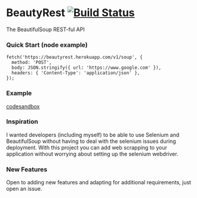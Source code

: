 # BeautyRest  [![Build Status](https://travis-ci.org/srianbury/BeautyRest.svg?branch=master)](https://travis-ci.org/srianbury/BeautyRest)
The BeautifulSoup REST-ful API

### Quick Start (node example)
```
fetch('https://beautyrest.herokuapp.com/v1/soup', {
  method: 'POST',
  body: JSON.stringify({ url: 'https://www.google.com' }),
  headers: { 'Content-Type': 'application/json' },
});
```

### Example
[codesandbox](https://codesandbox.io/s/sleepy-shirley-rn0dd)

### Inspiration
I wanted developers (including myself) to be able to use Selenium and BeautifulSoup without having to deal with the selenium issues during
deployment.  With this project you can add web scrapping to your application without worrying about setting up the selenium webdriver.


### New Features
Open to adding new features and adapting for additional requirements, just open an issue.
